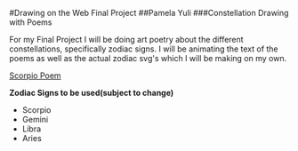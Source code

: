 #Drawing on the Web Final Project
##Pamela Yuli
###Constellation Drawing with Poems

For my Final Project I will be doing art poetry about the different constellations, specifically zodiac signs. I will be animating the text of the poems as well as the actual zodiac svg's which I will be making on my own.

<!-- To link to a page -->
[Scorpio Poem](scorpio.html)


**Zodiac Signs to be used(subject to change)**


* Scorpio
* Gemini
* Libra
* Aries

